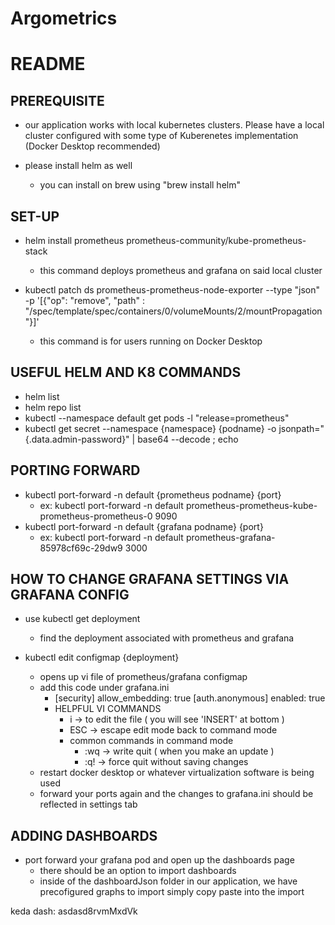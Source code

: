 # Argometrics

# README

PREREQUISITE
------------
- our application works with local kubernetes clusters. Please have a local cluster configured with some type of Kuberenetes implementation (Docker Desktop recommended)

- please install helm as well
    - you can install on brew using "brew install helm"

SET-UP
--------------------------
- helm install prometheus prometheus-community/kube-prometheus-stack
    - this command deploys prometheus and grafana on said local cluster

- kubectl patch ds prometheus-prometheus-node-exporter --type "json" -p '[{"op": "remove", "path" : "/spec/template/spec/containers/0/volumeMounts/2/mountPropagation"}]'
    - this command is for users running on Docker Desktop


USEFUL HELM AND K8 COMMANDS
--------------------------
- helm list
- helm repo list
- kubectl --namespace default get pods -l "release=prometheus"
- kubectl get secret --namespace {namespace} {podname} -o jsonpath="{.data.admin-password}" | base64 --decode ; echo



PORTING FORWARD
--------------------------
- kubectl port-forward -n default {prometheus podname} {port}
    - ex: kubectl port-forward -n default prometheus-prometheus-kube-prometheus-prometheus-0 9090
- kubectl port-forward -n default {grafana podname} {port}
    - ex: kubectl port-forward -n default prometheus-grafana-85978cf69c-29dw9 3000

HOW TO CHANGE GRAFANA SETTINGS VIA GRAFANA CONFIG
--------------------------------------------------------
- use kubectl get deployment
    - find the deployment associated with prometheus and grafana

- kubectl edit configmap {deployment}
    - opens up vi file of prometheus/grafana configmap
    - add this code under grafana.ini
        - [security]
          allow_embedding: true
          [auth.anonymous]
          enabled: true
        * HELPFUL VI COMMANDS
            - i -> to edit the file ( you will see 'INSERT' at bottom )
            - ESC -> escape edit mode back to command mode
            - common commands in command mode
                - :wq -> write quit ( when you make an update )
                - :q! -> force quit without saving changes
    - restart docker desktop or whatever virtualization software is being used
    - forward your ports again and the changes to grafana.ini should be reflected in settings tab

ADDING DASHBOARDS
--------------------------------------------------------
- port forward your grafana pod and open up the dashboards page
    - there should be an option to import dashboards
    - inside of the dashboardJson folder in our application, we have precofigured graphs to import simply copy paste into the import
    

keda dash: asdasd8rvmMxdVk